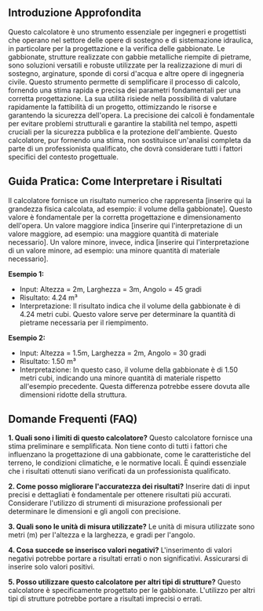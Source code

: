 ## Introduzione Approfondita
Questo calcolatore è uno strumento essenziale per ingegneri e progettisti che operano nel settore delle opere di sostegno e di sistemazione idraulica, in particolare per la progettazione e la verifica delle gabbionate. Le gabbionate, strutture realizzate con gabbie metalliche riempite di pietrame, sono soluzioni versatili e robuste utilizzate per la realizzazione di muri di sostegno, arginature, sponde di corsi d'acqua e altre opere di ingegneria civile.  Questo strumento permette di semplificare il processo di calcolo, fornendo una stima rapida e precisa dei parametri fondamentali per una corretta progettazione.  La sua utilità risiede nella possibilità di valutare rapidamente la fattibilità di un progetto, ottimizzando le risorse e garantendo la sicurezza dell'opera.  La precisione dei calcoli è fondamentale per evitare problemi strutturali e garantire la stabilità nel tempo, aspetti cruciali per la sicurezza pubblica e la protezione dell'ambiente.  Questo calcolatore, pur fornendo una stima, non sostituisce un'analisi completa da parte di un professionista qualificato, che dovrà considerare tutti i fattori specifici del contesto progettuale.

## Guida Pratica: Come Interpretare i Risultati
Il calcolatore fornisce un risultato numerico che rappresenta [inserire qui la grandezza fisica calcolata, ad esempio: il volume della gabbionate]. Questo valore è fondamentale per la corretta progettazione e dimensionamento dell'opera.  Un valore maggiore indica [inserire qui l'interpretazione di un valore maggiore, ad esempio: una maggiore quantità di materiale necessario].  Un valore minore, invece, indica [inserire qui l'interpretazione di un valore minore, ad esempio: una minore quantità di materiale necessario].

**Esempio 1:**
- Input: Altezza = 2m, Larghezza = 3m, Angolo = 45 gradi
- Risultato: 4.24 m³
- Interpretazione: Il risultato indica che il volume della gabbionate è di 4.24 metri cubi.  Questo valore serve per determinare la quantità di pietrame necessaria per il riempimento.

**Esempio 2:**
- Input: Altezza = 1.5m, Larghezza = 2m, Angolo = 30 gradi
- Risultato: 1.50 m³
- Interpretazione: In questo caso, il volume della gabbionate è di 1.50 metri cubi, indicando una minore quantità di materiale rispetto all'esempio precedente.  Questa differenza potrebbe essere dovuta alle dimensioni ridotte della struttura.

## Domande Frequenti (FAQ)

**1. Quali sono i limiti di questo calcolatore?**
Questo calcolatore fornisce una stima preliminare e semplificata. Non tiene conto di tutti i fattori che influenzano la progettazione di una gabbionate, come le caratteristiche del terreno, le condizioni climatiche, e le normative locali.  È quindi essenziale che i risultati ottenuti siano verificati da un professionista qualificato.

**2. Come posso migliorare l'accuratezza dei risultati?**
Inserire dati di input precisi e dettagliati è fondamentale per ottenere risultati più accurati.  Considerare l'utilizzo di strumenti di misurazione professionali per determinare le dimensioni e gli angoli con precisione.

**3.  Quali sono le unità di misura utilizzate?**
Le unità di misura utilizzate sono metri (m) per l'altezza e la larghezza, e gradi per l'angolo.

**4.  Cosa succede se inserisco valori negativi?**
L'inserimento di valori negativi potrebbe portare a risultati errati o non significativi. Assicurarsi di inserire solo valori positivi.

**5.  Posso utilizzare questo calcolatore per altri tipi di strutture?**
Questo calcolatore è specificamente progettato per le gabbionate.  L'utilizzo per altri tipi di strutture potrebbe portare a risultati imprecisi o errati.
